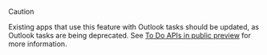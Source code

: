 ﻿---
author: angelgolfer-ms
ms.topic: include
ms.date: 08/19/2020
ms.author: angelgolfer-ms
---

<!-- markdownlint-disable MD041-->

> [!CAUTION]
> Existing apps that use this feature with Outlook tasks should be updated, as Outlook tasks are being deprecated. See [To Do APIs in public preview](https://developer.microsoft.com/graph/blogs/the-new-improved-microsoft-graph-to-do-apis-are-now-in-public-preview/) for more information.
